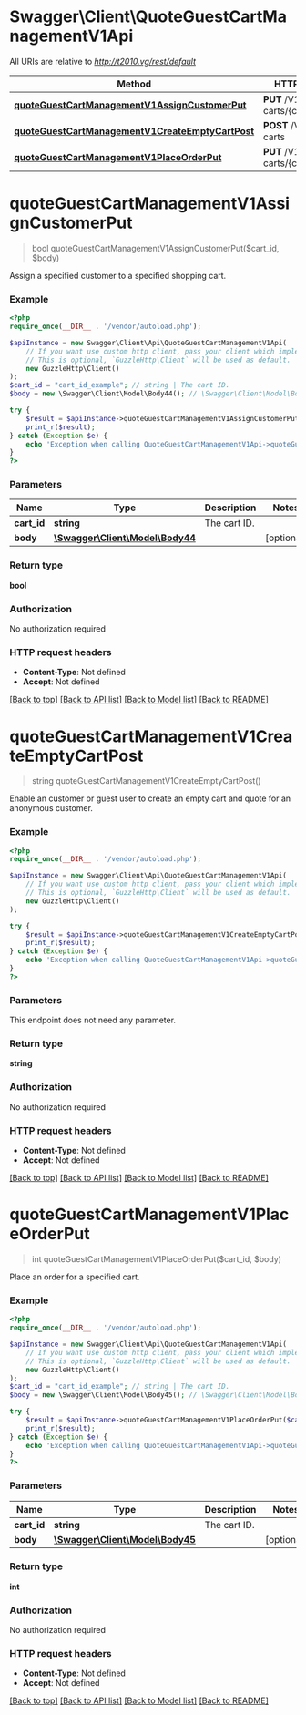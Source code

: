 # Swagger\Client\QuoteGuestCartManagementV1Api

All URIs are relative to *http://t2010.vg/rest/default*

Method | HTTP request | Description
------------- | ------------- | -------------
[**quoteGuestCartManagementV1AssignCustomerPut**](QuoteGuestCartManagementV1Api.md#quoteGuestCartManagementV1AssignCustomerPut) | **PUT** /V1/guest-carts/{cartId} | 
[**quoteGuestCartManagementV1CreateEmptyCartPost**](QuoteGuestCartManagementV1Api.md#quoteGuestCartManagementV1CreateEmptyCartPost) | **POST** /V1/guest-carts | 
[**quoteGuestCartManagementV1PlaceOrderPut**](QuoteGuestCartManagementV1Api.md#quoteGuestCartManagementV1PlaceOrderPut) | **PUT** /V1/guest-carts/{cartId}/order | 


# **quoteGuestCartManagementV1AssignCustomerPut**
> bool quoteGuestCartManagementV1AssignCustomerPut($cart_id, $body)



Assign a specified customer to a specified shopping cart.

### Example
```php
<?php
require_once(__DIR__ . '/vendor/autoload.php');

$apiInstance = new Swagger\Client\Api\QuoteGuestCartManagementV1Api(
    // If you want use custom http client, pass your client which implements `GuzzleHttp\ClientInterface`.
    // This is optional, `GuzzleHttp\Client` will be used as default.
    new GuzzleHttp\Client()
);
$cart_id = "cart_id_example"; // string | The cart ID.
$body = new \Swagger\Client\Model\Body44(); // \Swagger\Client\Model\Body44 | 

try {
    $result = $apiInstance->quoteGuestCartManagementV1AssignCustomerPut($cart_id, $body);
    print_r($result);
} catch (Exception $e) {
    echo 'Exception when calling QuoteGuestCartManagementV1Api->quoteGuestCartManagementV1AssignCustomerPut: ', $e->getMessage(), PHP_EOL;
}
?>
```

### Parameters

Name | Type | Description  | Notes
------------- | ------------- | ------------- | -------------
 **cart_id** | **string**| The cart ID. |
 **body** | [**\Swagger\Client\Model\Body44**](../Model/Body44.md)|  | [optional]

### Return type

**bool**

### Authorization

No authorization required

### HTTP request headers

 - **Content-Type**: Not defined
 - **Accept**: Not defined

[[Back to top]](#) [[Back to API list]](../../README.md#documentation-for-api-endpoints) [[Back to Model list]](../../README.md#documentation-for-models) [[Back to README]](../../README.md)

# **quoteGuestCartManagementV1CreateEmptyCartPost**
> string quoteGuestCartManagementV1CreateEmptyCartPost()



Enable an customer or guest user to create an empty cart and quote for an anonymous customer.

### Example
```php
<?php
require_once(__DIR__ . '/vendor/autoload.php');

$apiInstance = new Swagger\Client\Api\QuoteGuestCartManagementV1Api(
    // If you want use custom http client, pass your client which implements `GuzzleHttp\ClientInterface`.
    // This is optional, `GuzzleHttp\Client` will be used as default.
    new GuzzleHttp\Client()
);

try {
    $result = $apiInstance->quoteGuestCartManagementV1CreateEmptyCartPost();
    print_r($result);
} catch (Exception $e) {
    echo 'Exception when calling QuoteGuestCartManagementV1Api->quoteGuestCartManagementV1CreateEmptyCartPost: ', $e->getMessage(), PHP_EOL;
}
?>
```

### Parameters
This endpoint does not need any parameter.

### Return type

**string**

### Authorization

No authorization required

### HTTP request headers

 - **Content-Type**: Not defined
 - **Accept**: Not defined

[[Back to top]](#) [[Back to API list]](../../README.md#documentation-for-api-endpoints) [[Back to Model list]](../../README.md#documentation-for-models) [[Back to README]](../../README.md)

# **quoteGuestCartManagementV1PlaceOrderPut**
> int quoteGuestCartManagementV1PlaceOrderPut($cart_id, $body)



Place an order for a specified cart.

### Example
```php
<?php
require_once(__DIR__ . '/vendor/autoload.php');

$apiInstance = new Swagger\Client\Api\QuoteGuestCartManagementV1Api(
    // If you want use custom http client, pass your client which implements `GuzzleHttp\ClientInterface`.
    // This is optional, `GuzzleHttp\Client` will be used as default.
    new GuzzleHttp\Client()
);
$cart_id = "cart_id_example"; // string | The cart ID.
$body = new \Swagger\Client\Model\Body45(); // \Swagger\Client\Model\Body45 | 

try {
    $result = $apiInstance->quoteGuestCartManagementV1PlaceOrderPut($cart_id, $body);
    print_r($result);
} catch (Exception $e) {
    echo 'Exception when calling QuoteGuestCartManagementV1Api->quoteGuestCartManagementV1PlaceOrderPut: ', $e->getMessage(), PHP_EOL;
}
?>
```

### Parameters

Name | Type | Description  | Notes
------------- | ------------- | ------------- | -------------
 **cart_id** | **string**| The cart ID. |
 **body** | [**\Swagger\Client\Model\Body45**](../Model/Body45.md)|  | [optional]

### Return type

**int**

### Authorization

No authorization required

### HTTP request headers

 - **Content-Type**: Not defined
 - **Accept**: Not defined

[[Back to top]](#) [[Back to API list]](../../README.md#documentation-for-api-endpoints) [[Back to Model list]](../../README.md#documentation-for-models) [[Back to README]](../../README.md)

